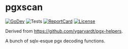 # pgxscan

[![GoDev](https://img.shields.io/static/v1?label=godev&message=reference&color=00add8)](https://pkg.go.dev/github.com/pzduniak/pgxscan)
![Tests](https://github.com/pzduniak/pgxscan/workflows/Tests/badge.svg)
[![ReportCard](https://goreportcard.com/badge/github.com/pzduniak/pgxscan)](https://goreportcard.com/report/github.com/pzduniak/pgxscan)
[![License](https://img.shields.io/npm/l/express.svg)](http://opensource.org/licenses/MIT)

Derived from https://github.com/vgarvardt/pgx-helpers.

A bunch of sqlx-esque pgx decoding functions.
